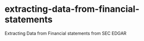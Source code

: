 # extracting-data-from-financial-statements
Extracting Data from Financial statements from SEC EDGAR
